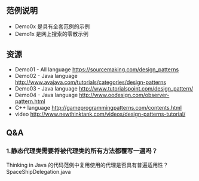 
## 范例说明
* Demo0x 是具有全套范例的示例
* Demo1x 是网上搜索的零散示例

## 资源
* Demo01 - All language
https://sourcemaking.com/design_patterns
* Demo02 - Java language
http://www.avajava.com/tutorials/categories/design-patterns
* Demo03 - Java language
http://www.tutorialspoint.com/design_pattern/
* Demo04 - Java language
http://www.oodesign.com/observer-pattern.html
* C++ language
http://gameprogrammingpatterns.com/contents.html
* video
http://www.newthinktank.com/videos/design-patterns-tutorial/


## Q&A
### 1.静态代理类需要将被代理类的所有方法都覆写一遍吗？
Thinking in Java 的代码范例中复用使用的代理是否具有普遍适用性？
SpaceShipDelegation.java

